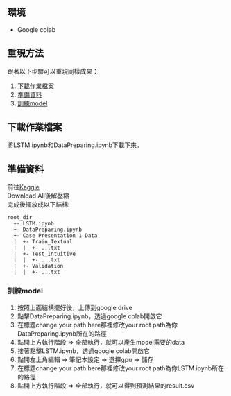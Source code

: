 ## 環境
- Google colab

## 重現方法
跟著以下步驟可以重現同樣成果：
1. [下載作業檔案](#下載作業檔案)
2. [準備資料](#準備資料)
3. [訓練model](#訓練model)

## 下載作業檔案
將LSTM.ipynb和DataPreparing.ipynb下載下來。

## 準備資料
前往[Kaggle](https://www.kaggle.com/c/digital-medicine-2021-case-presentation-1/data)  
Download All後解壓縮  
完成後擺放成以下結構:  
```
root_dir
  +- LSTM.ipynb
  +- DataPreparing.ipynb
  +- Case Presentation 1 Data
  |  +- Train_Textual
  |  |  +- ...txt
  |  +- Test_Intuitive
  |  |  +- ...txt
  |  +- Validation
  |  |  +- ...txt
```

### 訓練model
1. 按照上面結構擺好後，上傳到google drive
2. 點擊DataPreparing.ipynb，透過google colab開啟它
3. 在標題change your path here那裡修改your root path為你DataPreparing.ipynb所在的路徑
4. 點開上方執行階段 => 全部執行，就可以產生model需要的data
5. 接著點擊LSTM.ipynb，透過google colab開啟它
6. 點開左上角編輯 => 筆記本設定 => 選擇gpu => 儲存
7. 在標題change your path here那裡修改your root path為你LSTM.ipynb所在的路徑
8. 點開上方執行階段 => 全部執行，就可以得到預測結果的result.csv
